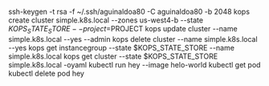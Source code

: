 ssh-keygen -t rsa -f ~/.ssh/aguinaldoa80 -C aguinaldoa80 -b 2048
kops create cluster simple.k8s.local --zones us-west4-b --state $KOPS_STATE_STORE --project=$PROJECT
kops update cluster --name simple.k8s.local --yes --admin
kops delete cluster --name simple.k8s.local --yes
kops get instancegroup --state $KOPS_STATE_STORE --name simple.k8s.local
kops get cluster --state $KOPS_STATE_STORE simple.k8s.local -oyaml
kubectl run hey  --image helo-world
kubectl get pod
kubectl delete pod hey